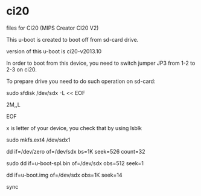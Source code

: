 # ci20
files for CI20 (MIPS Creator CI20 V2)

This u-boot is created to boot off from sd-card drive.

version of this u-boot is ci20-v2013.10

In order to boot from this device, you need to switch jumper JP3 from 1-2 to 2-3 on ci20.

To prepare drive you need to do such operation on sd-card:

sudo sfdisk /dev/sdx -L << EOF

2M,,L

EOF

x is letter of your device, you check that by using lsblk

sudo mkfs.ext4 /dev/sdx1

dd if=/dev/zero of=/dev/sdx bs=1K seek=526 count=32

sudo dd if=u-boot-spl.bin of=/dev/sdx obs=512 seek=1

dd if=u-boot.img of=/dev/sdx obs=1K seek=14

sync
